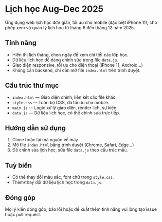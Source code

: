 # Lịch học Aug–Dec 2025

Ứng dụng web lịch học đơn giản, tối ưu cho mobile (đặc biệt iPhone 11), cho phép xem và quản lý lịch học từ tháng 8 đến tháng 12 năm 2025.

## Tính năng
- Hiển thị lịch tháng, chọn ngày để xem chi tiết các lớp học.
- Dữ liệu lịch học dễ dàng chỉnh sửa trong file `data.js`.
- Giao diện responsive, tối ưu cho điện thoại (iPhone 11, Android...)
- Không cần backend, chỉ cần mở file `index.html` trên trình duyệt.

## Cấu trúc thư mục
- `index.html` — Giao diện chính, liên kết các file khác.
- `style.css` — Toàn bộ CSS, đã tối ưu cho mobile.
- `main.js` — Logic xử lý giao diện, render lịch, sự kiện.
- `data.js` — Dữ liệu lịch học, có thể chỉnh sửa trực tiếp.

## Hướng dẫn sử dụng
1. Clone hoặc tải mã nguồn về máy.
2. Mở file `index.html` bằng trình duyệt (Chrome, Safari, Edge...)
3. Để chỉnh sửa lịch học, sửa file `data.js` theo cấu trúc mẫu.

## Tuỳ biến
- Có thể thay đổi màu sắc, font chữ trong `style.css`.
- Thêm/thay đổi dữ liệu lịch học trong `data.js`.

## Đóng góp
Mọi ý kiến đóng góp, báo lỗi hoặc đề xuất thêm tính năng vui lòng tạo issue hoặc pull request.
